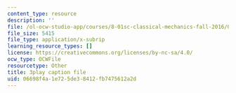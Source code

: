 ```yaml
---
content_type: resource
description: ''
file: /ol-ocw-studio-app/courses/8-01sc-classical-mechanics-fall-2016/06698f4a1e725de38412fb7475612a2d_ByTlCmDoEnk.vtt
file_size: 5415
file_type: application/x-subrip
learning_resource_types: []
license: https://creativecommons.org/licenses/by-nc-sa/4.0/
ocw_type: OCWFile
resourcetype: Other
title: 3play caption file
uid: 06698f4a-1e72-5de3-8412-fb7475612a2d
---
```

